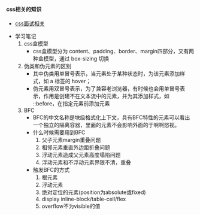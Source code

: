 #### css相关的知识
- [css面试相关](https://juejin.cn/post/6876625311988088840)
+ 学习笔记
   1. css盒模型
      + css盒模型分为 content、padding、border、margin四部分，又有两种盒模型，通过 box-sizing 切换
   2. 伪类和伪元素的区别
      + 其中伪类用单冒号表示，当元素处于某种状态时，为该元素添加样式，如 a 标签的 hover；
      + 伪元素用双冒号表示，为了兼容老浏览器，有时候也会用单冒号表示，作用是创建不在文本流中的元素，并为其添加样式，如 ::before，在指定元素前添加元素
   3. BFC
      + BFC的中文名称是块级格式化上下文，具有BFC特性的元素可以看出一个独立的隔离容器，里面的元素不会影响外面的于啊啊怒视。
      + 什么时候需要用到BFC
         1. 父子元素margin重叠问题
         2. 相邻元素垂直外边距折叠问题
         3. 浮动元素造成父元素高度塌陷问题
         4. 浮动元素和不浮动元素界限不清，重叠
      + 触发BFC的方式
         1. 根元素
         2. 浮动元素
         3. 绝对定位的元素(position为absolute或fixed)
         4. display inline-block/table-cell/flex
         5. overflow不为visible的值